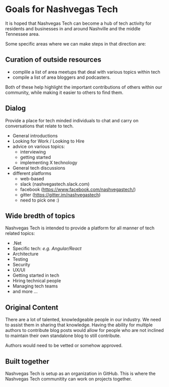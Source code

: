# Goals for Nashvegas Tech

It is hoped that Nashvegas Tech can become a hub of tech activity for residents and businesses in and around Nashville and the middle Tennessee area.

Some specific areas where we can make steps in that direction are:

## Curation of outside resources
- complile a list of area meetups that deal with various topics within tech
- compile a list of area bloggers and podcasters.  

Both of these help highlight the important contributions of others within our community, while making it easier to others to find them.

## Dialog
Provide a place for tech minded individuals to chat and carry on conversations that relate to tech.
- General introductions
- Looking for Work / Looking to Hire
- advice on various topics:
  - interviewing
  - getting started
  - implementing X technology
- General tech discussions
- different platforms
  - web-based
  - slack (nashvegastech.slack.com)
  - facebook (https://www.facebook.com/nashvegastech/)
  - gitter (https://gitter.im/nashvegastech)
  - need to pick one :)

## Wide bredth of topics
Nashvegas Tech is intended to provide a platform for all manner of tech related topics:
- .Net
- Specific tech: _e.g. Angular/React_
- Architecture
- Testing
- Security
- UX/UI
- Getting started in tech
- Hiring technical people
- Managing tech teams
- and more ...

## Original Content
There are a lot of talented, knowledgeable people in our industry. We need to assist them in sharing that knowledge.  Having the ability for multiple authors to contribute blog posts would allow for people who are not inclined to maintain their own standalone blog to still contribute.

Authors would need to be vetted or somehow approved.

## Built together
Nashvegas Tech is setup as an organization in GitHub.  This is where the Nashvegas Tech communitity can work on projects together.